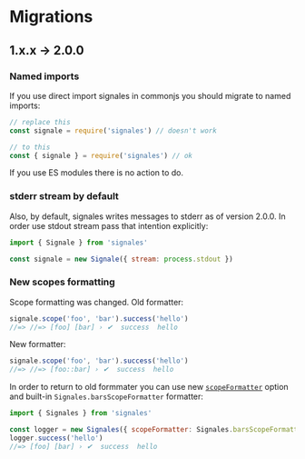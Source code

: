 # Migrations

## 1.x.x -> 2.0.0

### Named imports

If you use direct import signales in commonjs you should migrate to named imports:

```js
// replace this
const signale = require('signales') // doesn't work

// to this
const { signale } = require('signales') // ok
```

If you use ES modules there is no action to do.

### stderr stream by default

Also, by default, signales writes messages to stderr as of version 2.0.0.
In order use stdout stream pass that intention explicitly:

```js
import { Signale } from 'signales'

const signale = new Signale({ stream: process.stdout })
```

### New scopes formatting

Scope formatting was changed. Old formatter:

```js
signale.scope('foo', 'bar').success('hello')
//=> //=> [foo] [bar] › ✔  success  hello
```

New formatter:

```js
signale.scope('foo', 'bar').success('hello')
//=> //=> [foo::bar] › ✔  success  hello
```

In order to return to old formmater you can use new [`scopeFormatter`](https://github.com/anru/signales#scopeformatter) option
and built-in `Signales.barsScopeFormatter` formatter:

```js
import { Signales } from 'signales'

const logger = new Signales({ scopeFormatter: Signales.barsScopeFormatter, scope: ['foo', 'bar'] })
logger.success('hello')
//=> [foo] [bar] › ✔  success  hello
```

